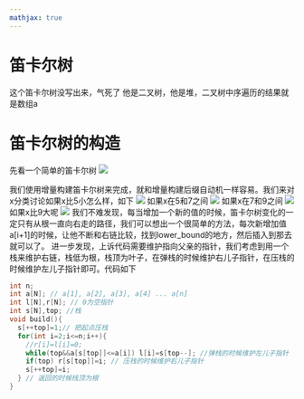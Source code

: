 ```yaml
---
mathjax: true
---
```


# 笛卡尔树
 这个笛卡尔树没写出来，气死了
 他是二叉树，他是堆，二叉树中序遍历的结果就是数组a

# 笛卡尔树的构造
 先看一个简单的笛卡尔树
![](/images/笛卡尔树/笛卡尔树.png)
<!---more-->
 我们使用增量构建笛卡尔树来完成，就和增量构建后缀自动机一样容易。我们来对x分类讨论如果x比5小怎么样，如下
![](/images/笛卡尔树/笛卡尔树x<5.png)
如果x在5和7之间
![](/images/笛卡尔树/笛卡尔树x>5<7.png)
如果x在7和9之间
![](/images/笛卡尔树/笛卡尔树x>7<9.png)
如果x比9大呢
![](/images/笛卡尔树/笛卡尔树x>9.png)
 我们不难发现，每当增加一个新的值的时候，笛卡尔树变化的一定只有从根一直向右走的路径，我们可以想出一个很简单的方法，每次新增加值a[i+1]的时候，让他不断和右链比较，找到lower_bound的地方，然后插入到那去就可以了。
 进一步发现，上诉代码需要维护指向父亲的指针，我们考虑到用一个栈来维护右链，栈低为根，栈顶为叶子，在弹栈的时候维护右儿子指针，在压栈的时候维护左儿子指针即可。代码如下
```cpp
int n;
int a[N]; // a[1], a[2], a[3], a[4] ... a[n]
int l[N],r[N]; // 0为空指针
int s[N],top; //栈
void build(){
  s[++top]=1;// 把起点压栈
  for(int i=2;i<=n;i++){
    //r[i]=l[i]=0;
    while(top&&a[s[top]]<=a[i]) l[i]=s[top--]; //弹栈的时候维护左儿子指针
    if(top) r[s[top]]=i; // 压栈的时候维护右儿子指针
    s[++top]=i;
  } // 返回的时候栈顶为根
}

```
